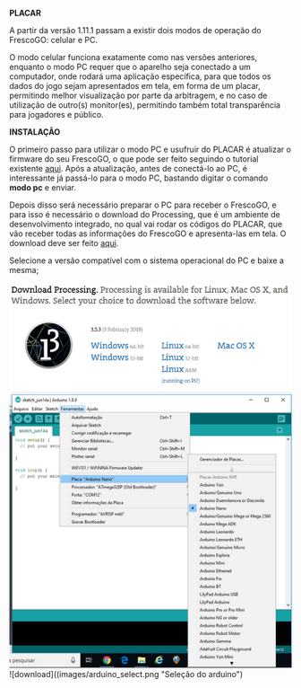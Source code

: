 **PLACAR**

A partir da versão 1.11.1 passam a existir dois modos de operação do FrescoGO: celular e PC. 

O modo celular funciona exatamente como nas versões anteriores, enquanto o modo PC requer que o aparelho seja conectado a um computador, onde rodará uma aplicação específica, para que todos os dados do jogo sejam apresentados em tela, em forma de um placar, permitindo melhor visualização por parte da arbitragem, e no caso de utilização de outro(s) monitor(es), permitindo também total transparência para jogadores e público.


**INSTALAÇÃO**

O primeiro passo para utilizar o modo PC e usufruir do PLACAR é atualizar o firmware do seu FrescoGO, o que pode ser feito seguindo o tutorial existente [aqui]( https://github.com/eltonrios/FrescoGO_Up/blob/master/tutoriais/tutorial_fvm.md). Após a atualização, antes de conectá-lo ao PC, é interessante já passá-lo para o modo PC, bastando digitar o comando **modo pc** e enviar.

Depois disso será necessário preparar o PC para receber o FrescoGO, e para isso é necessário o download do Processing, que é um ambiente de desenvolvimento integrado, no qual vai rodar os códigos do PLACAR, que vão receber todas as informações do FrescoGO e apresenta-las em tela. O download deve ser feito [aqui]( https://processing.org/download/).

Selecione a versão compatível com o sistema operacional do PC e baixe a mesma;

![download](images/download_Processing.PNG "download")
![Seleção do arduino](images/arduino_select.png "Seleção do arduino")
![download]((images/arduino_select.png "Seleção do arduino")

